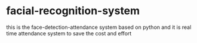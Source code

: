 # facial-recognition-system
this is the face-detection-attendance system based on python and it is real time attendance system to save the cost and effort 
